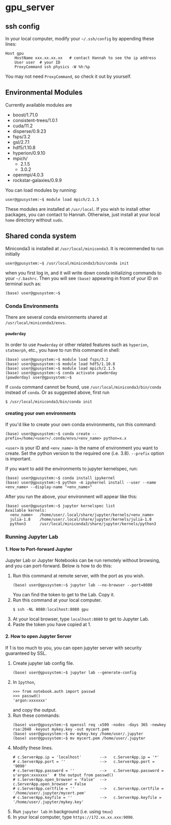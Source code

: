 # gpu_server
## ssh config
In your local computer, modify your `~/.ssh/config` by appending these lines:
```
Host gpu
    HostName xxx.xx.xx.xx   # contact Hannah to see the ip address
    User user  # your ID
    ProxyCommand ssh physics -W %h:%p
```
You may not need `ProxyCommand`, so check it out by yourself.

## Environmental Modules
Currently available modules are
 - boost/1.71.0
 - consistent-trees/1.0.1
 - cuda/11.2
 - disperse/0.9.23
 - fsps/3.2
 - gsl/2.7.1
 - hdf5/1.10.8
 - hyperion/0.9.10
 - mpich/
   - 2.1.5
   - 3.0.2
 - openmpi/4.0.3
 - rockstar-galaxies/0.9.9

You can load modules by running:
```
user@gpusystem:~$ module load mpich/2.1.5
```
These modules are installed at `/usr/local`. If you wish to install other packages, you can contact to Hannah. Otherwise, just install at your local `home` directory without `sudo`.

## Shared conda system
Miniconda3 is installed at `/usr/local/miniconda3`. It is recommended to run initially 
```
user@gpusystem:~$ /usr/local/miniconda3/bin/conda init
```
when you first log in, and it will write down conda initializing commands to your `~/.bashrc`. Then you will see `(base)` appearing in front of your ID on terminal such as:
```
(base) user@gpusystem:~$ 
```

### Conda Environments
There are several conda environments shared at `/usr/local/miniconda3/envs`.
#### `powderday`
In order to use `Powderday` or other related features such as `hyperion`, `statmorph`, etc., you have to run this command in shell:
```
(base) user@gpusystem:~$ module load fsps/3.2
(base) user@gpusystem:~$ module load hdf5/1.10.8
(base) user@gpusystem:~$ module load mpich/2.1.5
(base) user@gpusystem:~$ conda activate powderday
(powderday) user@gpusystem:~$ 
```
If `conda` command cannot be found, use `/usr/local/miniconda3/bin/conda` instead of `conda`. Or as suggested above, first run
```
$ /usr/local/miniconda3/bin/conda init
```
#### creating your own environments
If you'd like to create your own conda environments, run this command:
```
(base) user@gpusystem:~$ conda create --prefix=/home/<user>/.conda/envs/<env_name> python=x.x
```
`<user>` is your ID and `<env_name>` is the name of environment you want to create. Set the python version to the required one (i.e. 3.8). `--prefix` option is important.

If you want to add the environments to jupyter kernelspec, run:
```
(base) user@gpusystem:~$ conda install ipykernel
(base) user@gpusystem:~$ python -m ipykernel install --user --name <env_name> --display-name "<env_name>"
```
After you run the above, your environment will appear like this:
```
(base) user@gpusystem:~$ jupyter kernelspec list
Available kernels:
  <env_name>   /home/user/.local/share/jupyter/kernels/<env_name>
  julia-1.8    /home/user/.local/share/jupyter/kernels/julia-1.8
  python3      /usr/local/miniconda3/share/jupyter/kernels/python3
```
### Running Jupyter Lab
#### 1. How to Port-forward Jupyter
Jupyter Lab or Jupyter Notebooks can be run remotely without browsing, and you can port-forward. Below is how to do this:
1. Run this command at remote server, with the port as you wish.
   ```
   (base) user@gpusystem:~$ jupyter lab --no-browser --port=8080
   ```
   You can find the token to get to the Lab. Copy it.
2. Run this command at your local computer.
   ```
   $ ssh -NL 8080:localhost:8080 gpu
   ```
3. At your local browser, type `localhost:8080` to get to Jupyter Lab.
4. Paste the token you have copied at 1.

#### 2. How to open Jupyter Server
If 1 is too much to you, you can open jupyter server with security guaranteed by SSL.
1. Create jupyter lab config file.
   ```
   (base) user@gpusystem:~$ jupyter lab --generate-config
   ```
3. In `Ipython`,
   ```
   >>> from notebook.auth import passwd
   >>> passwd()
   'argon:xxxxxxx'
   ```
   and copy the output.
3. Run these commands:
   ```
   (base) user@gpusystem:~$ openssl req -x509 -nodes -days 365 -newkey rsa:2048 -keyout mykey.key -out mycert.pem
   (base) user@gpusystem:~$ mv mykey.key /home/user/.jupyter
   (base) user@gpusystem:~$ mv mycert.pem /home/user/.jupyter
   ```
4. Modify these lines.
   ```
   # c.ServerApp.ip = 'localhost'        -->   c.ServerApp.ip = '*'
   # c.ServerApp.port = ''               -->   c.ServerApp.port = '9090'
   # c.ServerApp.password = ''           -->   c.ServerApp.password = u'argon:xxxxxxx'  # the output from passwd()
   # c.ServerApp.open_browser = 'False'  -->   c.ServerApp.open_browser = False
   # c.ServerApp.certfile = ''           -->   c.ServerApp.certfile = '/home/user/.jupyter/mycert.pem'
   # c.ServerApp.keyfile = ''            -->   c.ServerApp.keyfile = '/home/user/.jupyter/mykey.key'
   ```
3. Run `jupyter lab` in background (i.e. using `tmux`)
4. In your local computer, type `https://172.xx.xx.xxx:9090`.

